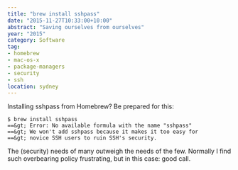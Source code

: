 ```yaml
---
title: "brew install sshpass"
date: "2015-11-27T10:33:00+10:00"
abstract: "Saving ourselves from ourselves"
year: "2015"
category: Software
tag:
- homebrew
- mac-os-x
- package-managers
- security
- ssh
location: sydney
---
```

Installing sshpass from Homebrew? Be prepared for this:

    $ brew install sshpass
    ==&gt; Error: No available formula with the name "sshpass" 
    ==&gt; We won't add sshpass because it makes it too easy for 
    ==&gt; novice SSH users to ruin SSH's security.

The (security) needs of many outweigh the needs of the few. Normally I find such overbearing policy frustrating, but in this case: good call.
